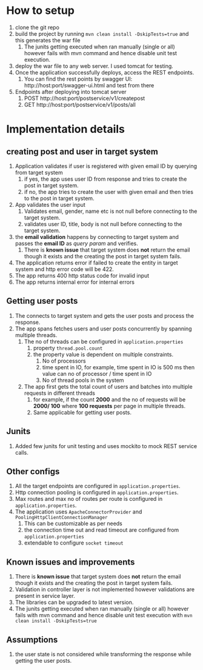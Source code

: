 # How to setup
1. clone the git repo
2. build the project by running `mvn clean install -DskipTests=true` and this generates the war file
   1. The junits getting executed when ran manually (single or all) however fails with mvn command and hence disable unit test execution.
3. deploy the war file to any web server. I used tomcat for testing.
4. Once the application successfully deploys, access the REST endpoints.
   1. You can find the rest points by swagger UI: http://host:port/swagger-ui.html and test from there
5. Endpoints after deploying into tomcat server
   1. POST http://host:port/postservice/v1/createpost
   2. GET http://host:port/postservice/v1/posts/all

# Implementation details
## creating post and user in target system
1. Application validates if user is registered with given email ID by querying from target system
   1. if yes, the app uses user ID from response and tries to create the post in target system.
   2. if no, the app tries to create the user with given email and then tries to the post in target system.
2. App validates the user input
   1. Validates email, gender, name etc is not null before connecting to the target system.
   2. validates user ID, title, body is not null before connecting to the target system.
3. the **email validation** happens by connecting to target system and passes the **email ID** as *query param* and verifies.
   1. There is **known issue** that target system does **not** return the email though it exists and the creating the post in target system fails.
4. The application returns error if failed to create the entity in target system and http error code will be 422.
5. The app returns 400 http status code for invalid input
6. The app returns internal error for internal errors


## Getting user posts
1. The connects to target system and gets the user posts and process the response.
2. The app spans fetches users and user posts concurrently by spanning multiple threads.
   1. The no of threads can be configured in `application.properties`
      1. property `thread.pool.count`
      2. the property value is dependent on multiple constraints. 
         1. No of processors
         2. time spent in IO, for example, time spent in IO is 500 ms then value can no of processor / time spent in IO
         3. No of thread pools in the system
   2. The app first gets the total count of users and batches into multiple requests in different threads
      1. for example, if the count **2000** and the no of requests will be **2000/ 100** where **100 requests** per page in multiple threads.
      2. Same applicable for getting user posts.

## Junits
1. Added few junits for unit testing and uses mockito to mock REST service calls.

## Other configs
1. All the target endpoints are configured in `application.properties`.
2. Http connection pooling is configured in `application.properties`.
3. Max routes and max no of routes per route is configured in `application.properties`.
4. The application uses `ApacheConnectorProvider` and `PoolingHttpClientConnectionManager`
   1. This can be customizable as per needs
   2. the connection time out and read timeout are configured from `application.properties`
   3. extendable to configure `socket timeout`
## Known issues and improvements
1. There is **known issue** that target system does **not** return the email though it exists and the creating the post in target system fails.
2. Validation in controller layer is not implemented however validations are present in service layer.
3. The libraries can be upgraded to latest version. 
4. The junits getting executed when ran manually (single or all) however fails with mvn command and hence disable unit test execution with `mvn clean install -DskipTests=true`

## Assumptions
1. the user state is not considered while transforming the response while getting the user posts.